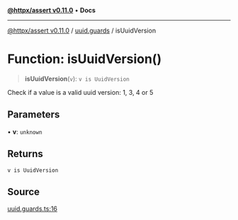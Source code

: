 [**@httpx/assert v0.11.0**](../../README.md) • **Docs**

***

[@httpx/assert v0.11.0](../../README.md) / [uuid.guards](../README.md) / isUuidVersion

# Function: isUuidVersion()

> **isUuidVersion**(`v`): `v is UuidVersion`

Check if a value is a valid uuid version: 1, 3, 4 or 5

## Parameters

• **v**: `unknown`

## Returns

`v is UuidVersion`

## Source

[uuid.guards.ts:16](https://github.com/belgattitude/httpx/blob/87fb49862cf7e06acc8e0c35f7b115413ff3c6fe/packages/assert/src/uuid.guards.ts#L16)
